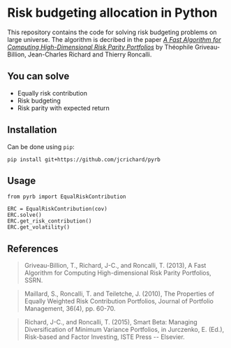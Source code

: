 Risk budgeting allocation in Python
================

This repository contains the code for solving risk budgeting problems on large universe. The algorithm is decribed in the paper  [*A Fast Algorithm for Computing High-Dimensional Risk Parity Portfolios*](https://papers.ssrn.com/sol3/papers.cfm?abstract_id=2325255) 
by Théophile Griveau-Billion, Jean-Charles Richard and Thierry Roncalli. 

You can solve
------------------

- Equally risk contribution
- Risk budgeting
- Risk parity with expected return

Installation
------------------
 Can be done using ``pip``: 

    pip install git+https://github.com/jcrichard/pyrb


Usage
------------------

    from pyrb import EqualRiskContribution

    ERC = EqualRiskContribution(cov)
    ERC.solve()
    ERC.get_risk_contribution()
    ERC.get_volatility()


References
------------------

>Griveau-Billion, T., Richard, J-C., and Roncalli, T. (2013), A Fast Algorithm for Computing High-dimensional Risk Parity Portfolios, SSRN.

>Maillard, S., Roncalli, T. and
    Teiletche, J. (2010), The Properties of Equally Weighted Risk Contribution Portfolios,
    Journal of Portfolio Management, 36(4), pp. 60-70.
    
>Richard, J-C., and Roncalli, T. (2015), Smart
    Beta: Managing Diversification of Minimum Variance Portfolios, in Jurczenko, E. (Ed.),
    Risk-based and Factor Investing, ISTE Press -- Elsevier.
    

 
